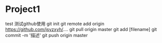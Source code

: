 # Project1
test
测试github使用
git init
git remote add origin https://github.com/jsyzxyh/....
git pull origin master
git add [filename]
git commit -m '描述'
git push origin master